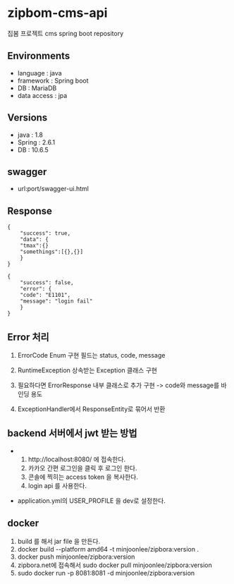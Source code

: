 # zipbom-cms-api

집봄 프로젝트 cms spring boot repository

## Environments

- language : java
- framework : Spring boot
- DB : MariaDB
- data access : jpa

## Versions

- java : 1.8
- Spring : 2.6.1
- DB : 10.6.5

## swagger

- url:port/swagger-ui.html

## Response
```
{
    "success": true,
    "data": {
    "tmax":{}
    "somethings":[{},{}]
    } 
} 

{
    "success": false,
    "error": {
    "code": "E1101",
    "message": "login fail"
    } 
}
```

## Error 처리

1. ErrorCode Enum 구현 필드는 status, code, message

2. RuntimeException 상속받는 Exception 클래스 구현

3. 필요하다면 ErrorResponse 내부 클래스로 추가 구현 -> code와 message를 바인딩 용도

4. ExceptionHandler에서 ResponseEntity로 묶어서 반환

## backend 서버에서 jwt 받는 방법

- 
    1. http://localhost:8080/ 에 접속한다.
    2. 카카오 간편 로그인을 클릭 후 로그인 한다.
    3. 콘솔에 찍히는 access token 을 복사한다.
    4. login api 를 사용한다.
  

- application.yml의 USER_PROFILE 을 dev로 설정한다.

## docker
1. build 를 해서 jar file 을 만든다.
2. docker build --platform amd64 -t minjoonlee/zipbora:version .
3. docker push minjoonlee/zipbora:version
4. zipbora.net에 접속해서 sudo docker pull minjoonlee/zipbora:version
5. sudo docker run -p 8081:8081 -d minjoonlee/zipbora:version